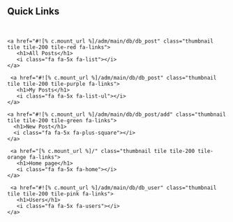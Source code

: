## Quick Links 

<br>

<!--
<div class="metro">

  <div class="col-sm-6 col-md-3">
    <div class="thumbnail tile tile-medium tile-green">
       <a href="#" class="fa-links">
         <h1>RSS</h1>
         <i class="fa fa-3x fa-rss-square"></i>
      </a>
    </div>
  </div>
  
  <div class="col-sm-6 col-md-3">
    <div class="thumbnail tile tile-medium tile-green">
       <a href="#" class="fa-links">
         <h1>RSS</h1>
         <i class="fa fa-3x fa-rss-square"></i>
      </a>
    </div>
  </div>
  
</div>

<div style="clear:both;"></div>

-->

<div class="metro" style=max-width:800px;">
  
  <div class="col-sm-6 col-md-3">
  
    <a href="#![% c.mount_url %]/adm/main/db/db_post" class="thumbnail tile tile-200 tile-red fa-links">
       <h1>All Posts</h1>
       <i class="fa fa-5x fa-list"></i>
    </a>
  
     <a href="#![% c.mount_url %]/adm/main/db/db_post" class="thumbnail tile tile-200 tile-purple fa-links">
       <h1>My Posts</h1>
       <i class="fa fa-5x fa-list-ul"></i>
    </a>
 
    <a href="#![% c.mount_url %]/adm/main/db/db_post/add" class="thumbnail tile tile-200 tile-green fa-links">
      <h1>New Post</h1>
      <i class="fa fa-5x fa-plus-square"></i>
    </a>

     <a href="[% c.mount_url %]/" class="thumbnail tile tile-200 tile-orange fa-links">
       <h1>Home page</h1>
       <i class="fa fa-5x fa-home"></i>
    </a>

     <a href="#![% c.mount_url %]/adm/main/db/db_user" class="thumbnail tile tile-200 tile-pink fa-links">
       <h1>Users</h1>
       <i class="fa fa-5x fa-users"></i>
    </a>
    
  </div>

</div>